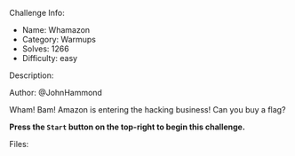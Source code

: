 
Challenge Info:
 - Name: Whamazon
 - Category: Warmups    
 - Solves: 1266
 - Difficulty: easy


 Description:

 Author: @JohnHammond  
  
Wham! Bam! Amazon is entering the hacking business! Can you buy a flag?   
  
 **Press the `Start` button on the top\-right to begin this challenge.**


 Files: 
